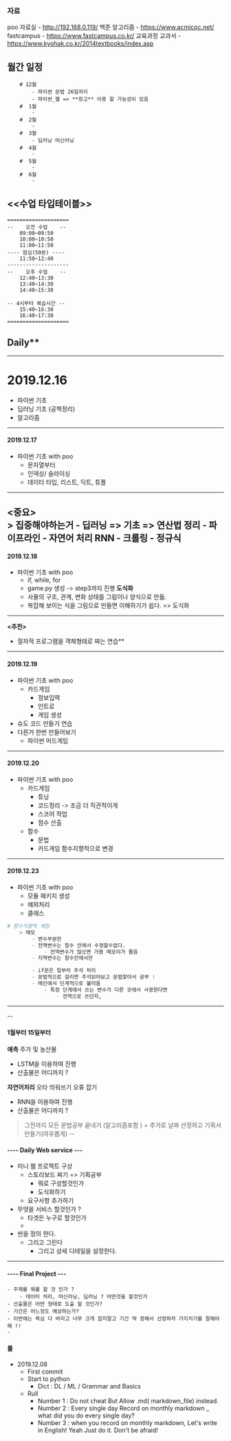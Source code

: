 ### 자료
poo 자료실      - http://192.168.0.119/
백준 알고리즘   - https://www.acmicpc.net/
fastcampus     - https://www.fastcampus.co.kr/
교육과정 교과서 - https://www.kyohak.co.kr/2014textbooks/index.asp

## 월간 일정 
```
    # 12월
        - 파이썬 문법 26일까지 
        - 파이썬_웹 => **장고** 이용 할 가능성이 있음 
    #  1월
        -
    #  2월
        -
    #  3월
        - 딥러닝 머신러닝 
    #  4월
        - 
    #  5월
        - 
    #  6월
        - 
```

## <<수업 타입테이블>>
```
====================
--    오전 수업    --
    09:00~09:50
    10:00~10:50
    11:00~11:50
---- 점심(50분) ----
    11:50~12:40
--------------------
--    오후 수업    --
    12:40~13:30
    13:40~14:30
    14:40~15:30

-- 4시부터 복습시간 --
    15:40~16:30
    16:40~17:30
====================
```


## Daily**
---
# 2019.12.16 
 - 파이썬 기초 
 - 딥러닝 기초 (공책정리)
 - 알고리즘 
---
#### 2019.12.17
- 파이썬 기초 with poo
    - 문자열부터 
    - 인덱싱/ 슬라이싱
    - 데이터 타입, 리스트, 딕트, 튜플 
---  
**<중요>**  
    > 집중해야하는거
        - 딥러닝 => 기초 => 연산법 정리
        - 파이프라인 
        - 자연어 처리 RNN 
            - 크롤링
        - 정규식 
---
#### 2019.12.18
- 파이썬 기초 with poo
    - if, while, for 
    - game.py 생성 -> step3까지 진행 
    **도식화**
    - 사물의 구조, 관계, 변화 상태를 그림이나 양식으로 만듦.
    - 복잡해 보이는 식을 그림으로 만들면 이해하기가 쉽다.
    => 도식화
---

**<추천>**
- 절차적 프로그램을  객체형태로 짜는 연습**

---
#### 2019.12.19
- 파이썬 기초 with poo
    -  카드게임
        - 정보입력
        - 인트로
        - 게임 생성
- 슈도 코드 만들기 연습
- 다른거 한번 만들어보기 
    - 파이썬 머드게임
---
#### 2019.12.20
- 파이썬 기초 with poo
    -  카드게임
        - 튜닝 
        - 코드정리 -> 조금 더 직관적이게
        - 스코어 작업 
        - 점수 산출 
    - 함수 
        - 문법
        - 카드게임 함수지향적으로 변경 
----
#### 2019.12.23
- 파이썬 기초 with poo
    - 모듈 패키지 생성 
    - 예외처리 
    - 클래스
```py
# 함수지향적 게임 
    > 메모
        - 변수부분만 
        - 전역변수는 함수 안에서 수정할수없다. 
            - 전역변수가 많으면 가용 메모리가 줄음
        - 지역변수는 함수안에서만 

        - if문은 일부러 주석 처리 
        - 문법적으로 걸리면 주석읽어보고 문법찾아서 공부 ! 
        - 메인에서 단계적으로 불러옴 
            - 특정 단계에서 쓰는 변수가 다른 곳에서 사용한다면 
                - 전역으로 쓰던지,  

```


----








--
#### 1월부터 15일부터 


**예측**
주가 및 농산물 
- LSTM을 이용하여 진행 
- 산출물은 어디까지 ?

**자연어처리**
오타 띄워쓰기 오류 잡기 
- RNN을 이용하여 진행 
- 산출물은 어디까지 ?


> 그전까지 모든 문법공부 끝내기 (알고리즘포함 )
    + 추가로 날짜 산정하고 기획서 만들기(여유롭게)
--



#### ---- Daily Web service ---

- 미니 웹 프로젝트 구상 
    - 스토리보드 짜기 => 기획공부
        - 뭐로 구성할것인가 
        - 도식화하기 
    - 요구사항 추가하기 
- 무엇을 서비스 할것인가 ? 
    - 타겟은 누구로 할것인가 
    - 
- 씬을 정의 한다. 
    - 그리고 그린다
        - 그리고 상세 디테일을 설정한다. 

---

#### ---- Final Project ---

    - 주제를 뭐를 할 것 인가 ?
        - 데이터 처리, 머신러닝, 딥러닝 ? 어떤것을 할것인가 
    - 산출물은 어떤 형태로 도출 할 것인가? 
    - 기간은 어느정도 예상하는가? 
    - 이번에는 욕심 다 버리고 너무 크게 잡지말고 기간 딱 정해서 선정하자 가지치기를 잘해야해 !! 
    -  










#### 룰 
 - 2019.12.08 
    - First commit 
    - Start to python
        - Dict : DL / ML / Grammar and Basics
    - Rull 
        - Number 1 : Do not cheat But Allow .md( markdown_file) instead.
        - Number 2 : Every single day Record on monthly markdown _ what did you do every single day?
        - Number 3 : when you record on monthly markdown, Let's write in English! Yeah Just do it. Don't be afraid! 

